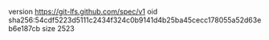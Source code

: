 version https://git-lfs.github.com/spec/v1
oid sha256:54cdf5223d5111c2434f324c0b9141d4b25ba45cecc178055a52d63eb6e187cb
size 2523
